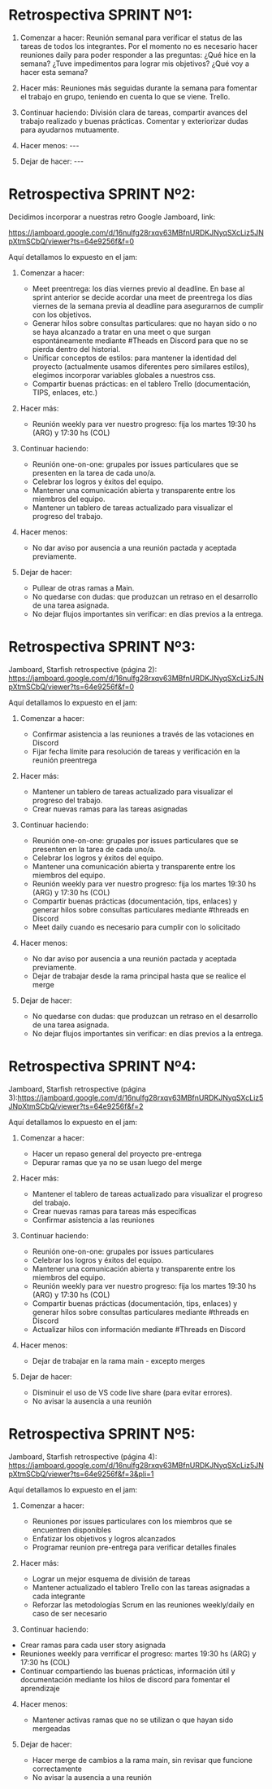 # Retrospectiva SPRINT Nº1:

1. Comenzar a hacer: Reunión semanal para verificar el status de las tareas de todos los integrantes.
   Por el momento no es necesario hacer reuniones daily para poder responder a las preguntas:
   ¿Qué hice en la semana?
   ¿Tuve impedimentos para lograr mis objetivos?
   ¿Qué voy a hacer esta semana?

2. Hacer más: Reuniones más seguidas durante la semana para fomentar el trabajo en grupo, teniendo en cuenta lo que se viene. Trello.

3. Continuar haciendo: División clara de tareas, compartir avances del trabajo realizado y buenas prácticas. Comentar y exteriorizar dudas para ayudarnos mutuamente.

4. Hacer menos: ---

5. Dejar de hacer: ---

# Retrospectiva SPRINT Nº2:

Decidimos incorporar a nuestras retro Google Jamboard, link:

https://jamboard.google.com/d/16nulfg28rxqv63MBfnURDKJNyqSXcLiz5JNpXtmSCbQ/viewer?ts=64e9256f&f=0

Aquí detallamos lo expuesto en el jam:

1. Comenzar a hacer:

   - Meet preentrega: los días viernes previo al deadline. En base al sprint anterior se decide acordar una meet de preentrega los días viernes de la semana previa al deadline para asegurarnos de cumplir con los objetivos.
   - Generar hilos sobre consultas particulares: que no hayan sido o no se haya alcanzado a tratar en una meet o que surgan espontáneamente mediante #Theads en Discord para que no se pierda dentro del historial.
   - Unificar conceptos de estilos: para mantener la identidad del proyecto (actualmente usamos diferentes pero similares estilos), elegimos incorporar variables globales a nuestros css.
   - Compartir buenas prácticas: en el tablero Trello (documentación, TIPS, enlaces, etc.)

2. Hacer más:

   - Reunión weekly para ver nuestro progreso: fija los martes 19:30 hs (ARG) y 17:30 hs (COL)

3. Continuar haciendo:

   - Reunión one-on-one: grupales por issues particulares que se presenten en la tarea de cada uno/a.
   - Celebrar los logros y éxitos del equipo.
   - Mantener una comunicación abierta y transparente entre los miembros del equipo.
   - Mantener un tablero de tareas actualizado para visualizar el progreso del trabajo.

4. Hacer menos:

   - No dar aviso por ausencia a una reunión pactada y aceptada previamente.

5. Dejar de hacer:

   - Pullear de otras ramas a Main.
   - No quedarse con dudas: que produzcan un retraso en el desarrollo de una tarea asignada.
   - No dejar flujos importantes sin verificar: en días previos a la entrega.

# Retrospectiva SPRINT Nº3:

Jamboard, Starfish retrospective (página 2): https://jamboard.google.com/d/16nulfg28rxqv63MBfnURDKJNyqSXcLiz5JNpXtmSCbQ/viewer?ts=64e9256f&f=0

Aquí detallamos lo expuesto en el jam:

1. Comenzar a hacer:

   - Confirmar asistencia a las reuniones a través de las votaciones en Discord
   - Fijar fecha límite para resolución de tareas y verificación en la reunión preentrega

2. Hacer más:

   - Mantener un tablero de tareas actualizado para visualizar el progreso del trabajo.
   - Crear nuevas ramas para las tareas asignadas

3. Continuar haciendo:

   - Reunión one-on-one: grupales por issues particulares que se presenten en la tarea de cada uno/a.
   - Celebrar los logros y éxitos del equipo.
   - Mantener una comunicación abierta y transparente entre los miembros del equipo.
   - Reunión weekly para ver nuestro progreso: fija los martes 19:30 hs (ARG) y 17:30 hs (COL)
   - Compartir buenas prácticas (documentación, tips, enlaces) y generar hilos sobre consultas particulares mediante #threads en Discord
   - Meet daily cuando es necesario para cumplir con lo solicitado

4. Hacer menos:

   - No dar aviso por ausencia a una reunión pactada y aceptada previamente.
   - Dejar de trabajar desde la rama principal hasta que se realice el merge

5. Dejar de hacer:

   - No quedarse con dudas: que produzcan un retraso en el desarrollo de una tarea asignada.
   - No dejar flujos importantes sin verificar: en días previos a la entrega.

# Retrospectiva SPRINT Nº4:

Jamboard, Starfish retrospective (página 3):https://jamboard.google.com/d/16nulfg28rxqv63MBfnURDKJNyqSXcLiz5JNpXtmSCbQ/viewer?ts=64e9256f&f=2

Aquí detallamos lo expuesto en el jam:

1. Comenzar a hacer:

   - Hacer un repaso general del proyecto pre-entrega
   - Depurar ramas que ya no se usan luego del merge

2. Hacer más:

   - Mantener el tablero de tareas actualizado para visualizar el progreso del trabajo.
   - Crear nuevas ramas para tareas más específicas
   - Confirmar asistencia a las reuniones

3. Continuar haciendo:

   - Reunión one-on-one: grupales por issues particulares
   - Celebrar los logros y éxitos del equipo.
   - Mantener una comunicación abierta y transparente entre los miembros del equipo.
   - Reunión weekly para ver nuestro progreso: fija los martes 19:30 hs (ARG) y 17:30 hs (COL)
   - Compartir buenas prácticas (documentación, tips, enlaces) y generar hilos sobre consultas particulares mediante #threads en Discord
   - Actualizar hilos con información mediante #Threads en Discord

4. Hacer menos:

   - Dejar de trabajar en la rama main - excepto merges

5. Dejar de hacer:

   - Disminuir el uso de VS code live share (para evitar errores).
   - No avisar la ausencia a una reunión

# Retrospectiva SPRINT Nº5:

Jamboard, Starfish retrospective (página 4): https://jamboard.google.com/d/16nulfg28rxqv63MBfnURDKJNyqSXcLiz5JNpXtmSCbQ/viewer?ts=64e9256f&f=3&pli=1

Aquí detallamos lo expuesto en el jam:

1. Comenzar a hacer:

   - Reuniones por issues particulares con los miembros que se encuentren disponibles
   - Enfatizar los objetivos y logros alcanzados
   - Programar reunion pre-entrega para verificar detalles finales

2. Hacer más:

   - Lograr un mejor esquema de división de tareas
   - Mantener actualizado el tablero Trello con las tareas asignadas a cada integrante
   - Reforzar las metodologías Scrum en las reuniones weekly/daily en caso de ser necesario

3. Continuar haciendo:

- Crear ramas para cada user story asignada
- Reuniones weekly para verrificar el progreso: martes 19:30 hs (ARG) y 17:30 hs (COL)
- Continuar compartiendo las buenas prácticas, información útil y documentación mediante los hilos de discord para fomentar el aprendizaje

4. Hacer menos:

   - Mantener activas ramas que no se utilizan o que hayan sido mergeadas

5. Dejar de hacer:

   - Hacer merge de cambios a la rama main, sin revisar que funcione correctamente
   - No avisar la ausencia a una reunión
